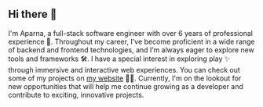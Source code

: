 ## Hi there 👋

I'm Aparna, a full-stack software engineer with over 6 years of professional experience 💼. Throughout my career, I've become proficient in a wide range of backend and frontend technologies, and I’m always eager to explore new tools and frameworks 🛠️. I have a special interest in exploring play ✨ through immersive and interactive web experiences. You can check out some of my projects on [my website](https://cranberrymuffin.github.io/) 👩‍💻. Currently, I'm on the lookout for new opportunities that will help me continue growing as a developer and contribute to exciting, innovative projects.
